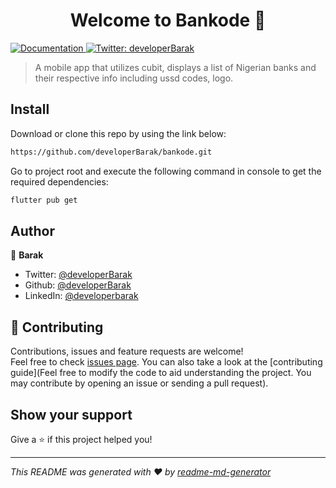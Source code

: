 <h1 align="center">Welcome to Bankode 👋</h1>
<p>
  <a href="https://github.com/developerBarak/bankode#readme" target="_blank">
    <img alt="Documentation" src="https://img.shields.io/badge/documentation-yes-brightgreen.svg" />
  </a>
  <a href="https://twitter.com/developerBarak" target="_blank">
    <img alt="Twitter: developerBarak" src="https://img.shields.io/twitter/follow/developerBarak.svg?style=social" />
  </a>
</p>

> A mobile app that utilizes cubit, displays a list of Nigerian banks and their respective info including ussd codes, logo.

## Install

Download or clone this repo by using the link below:
```sh
https://github.com/developerBarak/bankode.git
```
Go to project root and execute the following command in console to get the required dependencies:
```sh
flutter pub get 
```

## Author

👤 **Barak**

* Twitter: [@developerBarak](https://twitter.com/developerBarak)
* Github: [@developerBarak](https://github.com/developerBarak)
* LinkedIn: [@developerbarak](https://linkedin.com/in/developerbarak)

## 🤝 Contributing

Contributions, issues and feature requests are welcome!<br />Feel free to check [issues page](https://github.com/developerBarak/bankode/issues). You can also take a look at the [contributing guide](Feel free to modify the code to aid understanding the project. You may contribute by opening an issue or sending a pull request).

## Show your support

Give a ⭐️ if this project helped you!

***
_This README was generated with ❤️ by [readme-md-generator](https://github.com/kefranabg/readme-md-generator)_
